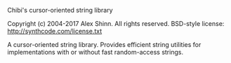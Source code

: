 Chibi's cursor-oriented string library

Copyright (c) 2004-2017 Alex Shinn. All rights reserved.
BSD-style license: http://synthcode.com/license.txt

A cursor-oriented string library.  Provides efficient string
utilities for implementations with or without fast random-access
strings.

